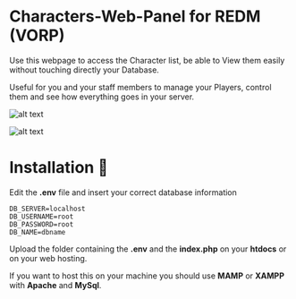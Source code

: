 # Characters-Web-Panel for REDM (VORP)

Use this webpage to access the Character list, be able to View them easily without touching directly your Database.

Useful for you and your staff members to manage your Players, control them and see how everything goes in your server.

![alt text](https://i.imgur.com/t3ZR0WJ.png)

![alt text](https://i.imgur.com/ZqCJ3cS.png)

# Installation 📖

Edit the **.env** file and insert your correct database information

```
DB_SERVER=localhost
DB_USERNAME=root
DB_PASSWORD=root
DB_NAME=dbname
```

Upload the folder containing the **.env** and the **index.php** on your **htdocs** or on your web hosting.

If you want to host this on your machine you should use **MAMP** or **XAMPP** with **Apache** and  **MySql**.
